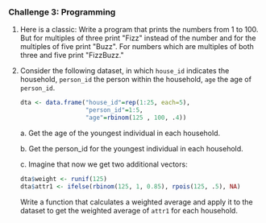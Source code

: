 ### Challenge 3: Programming

1. Here is a classic: Write a program that prints the numbers from 1 to 100. But
   for multiples of three print "Fizz" instead of the number and for the
   multiples of five print "Buzz". For numbers which are multiples of both three
   and five print "FizzBuzz."

2. Consider the following dataset, in which `house_id` indicates the household,
   `person_id` the person within the household, `age` the age of `person_id`.
   
   ```r
   dta <- data.frame("house_id"=rep(1:25, each=5),
                     "person_id"=1:5,
				     "age"=rbinom(125 , 100, .4))
   ```

	a. Get the age of the youngest individual in each household.

	b. Get the person_id for the youngest individual in each household.

	c. Imagine that now we get two additional vectors:

	```r
	dta$weight <- runif(125)
	dta$attr1 <- ifelse(rbinom(125, 1, 0.85), rpois(125, .5), NA)
	```

	Write a function that calculates a weighted average and apply it to the
    dataset to get the weighted average of `attr1` for each household.
